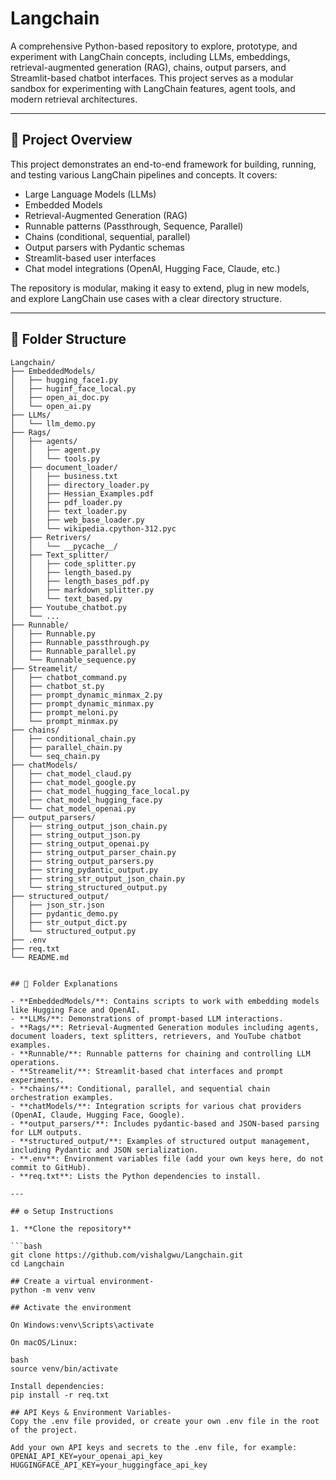 # Langchain

A comprehensive Python-based repository to explore, prototype, and experiment with LangChain concepts, including LLMs, embeddings, retrieval-augmented generation (RAG), chains, output parsers, and Streamlit-based chatbot interfaces. This project serves as a modular sandbox for experimenting with LangChain features, agent tools, and modern retrieval architectures.

---

## 🚀 Project Overview

This project demonstrates an end-to-end framework for building, running, and testing various LangChain pipelines and concepts. It covers:

- Large Language Models (LLMs)
- Embedded Models
- Retrieval-Augmented Generation (RAG)
- Runnable patterns (Passthrough, Sequence, Parallel)
- Chains (conditional, sequential, parallel)
- Output parsers with Pydantic schemas
- Streamlit-based user interfaces
- Chat model integrations (OpenAI, Hugging Face, Claude, etc.)

The repository is modular, making it easy to extend, plug in new models, and explore LangChain use cases with a clear directory structure.

---

## 📁 Folder Structure

```text
Langchain/
├── EmbeddedModels/
│   ├── hugging_face1.py
│   ├── huginf_face_local.py
│   ├── open_ai_doc.py
│   └── open_ai.py
├── LLMs/
│   └── llm_demo.py
├── Rags/
│   ├── agents/
│   │   ├── agent.py
│   │   └── tools.py
│   ├── document_loader/
│   │   ├── business.txt
│   │   ├── directory_loader.py
│   │   ├── Hessian_Examples.pdf
│   │   ├── pdf_loader.py
│   │   ├── text_loader.py
│   │   ├── web_base_loader.py
│   │   └── wikipedia.cpython-312.pyc
│   ├── Retrivers/
│   │   └── __pycache__/
│   ├── Text_splitter/
│   │   ├── code_splitter.py
│   │   ├── length_based.py
│   │   ├── length_bases_pdf.py
│   │   ├── markdown_splitter.py
│   │   └── text_based.py
│   ├── Youtube_chatbot.py
│   └── ...
├── Runnable/
│   ├── Runnable.py
│   ├── Runnable_passthrough.py
│   ├── Runnable_parallel.py
│   └── Runnable_sequence.py
├── Streamelit/
│   ├── chatbot_command.py
│   ├── chatbot_st.py
│   ├── prompt_dynamic_minmax_2.py
│   ├── prompt_dynamic_minmax.py
│   ├── prompt_meloni.py
│   └── prompt_minmax.py
├── chains/
│   ├── conditional_chain.py
│   ├── parallel_chain.py
│   └── seq_chain.py
├── chatModels/
│   ├── chat_model_claud.py
│   ├── chat_model_google.py
│   ├── chat_model_hugging_face_local.py
│   ├── chat_model_hugging_face.py
│   └── chat_model_openai.py
├── output_parsers/
│   ├── string_output_json_chain.py
│   ├── string_output_json.py
│   ├── string_output_openai.py
│   ├── string_output_parser_chain.py
│   ├── string_output_parsers.py
│   ├── string_pydantic_output.py
│   ├── string_str_output_json_chain.py
│   └── string_structured_output.py
├── structured_output/
│   ├── json_str.json
│   ├── pydantic_demo.py
│   ├── str_output_dict.py
│   └── structured_output.py
├── .env
├── req.txt
└── README.md


## 📂 Folder Explanations

- **EmbeddedModels/**: Contains scripts to work with embedding models like Hugging Face and OpenAI.  
- **LLMs/**: Demonstrations of prompt-based LLM interactions.  
- **Rags/**: Retrieval-Augmented Generation modules including agents, document loaders, text splitters, retrievers, and YouTube chatbot examples.  
- **Runnable/**: Runnable patterns for chaining and controlling LLM operations.  
- **Streamelit/**: Streamlit-based chat interfaces and prompt experiments.  
- **chains/**: Conditional, parallel, and sequential chain orchestration examples.  
- **chatModels/**: Integration scripts for various chat providers (OpenAI, Claude, Hugging Face, Google).  
- **output_parsers/**: Includes pydantic-based and JSON-based parsing for LLM outputs.  
- **structured_output/**: Examples of structured output management, including Pydantic and JSON serialization.  
- **.env**: Environment variables file (add your own keys here, do not commit to GitHub).  
- **req.txt**: Lists the Python dependencies to install.  

---

## ⚙️ Setup Instructions

1. **Clone the repository**

```bash
git clone https://github.com/vishalgwu/Langchain.git
cd Langchain

## Create a virtual environment-
python -m venv venv

## Activate the environment

On Windows:venv\Scripts\activate

On macOS/Linux:

bash
source venv/bin/activate

Install dependencies:
pip install -r req.txt

## API Keys & Environment Variables-
Copy the .env file provided, or create your own .env file in the root of the project.

Add your own API keys and secrets to the .env file, for example:
OPENAI_API_KEY=your_openai_api_key
HUGGINGFACE_API_KEY=your_huggingface_api_key
